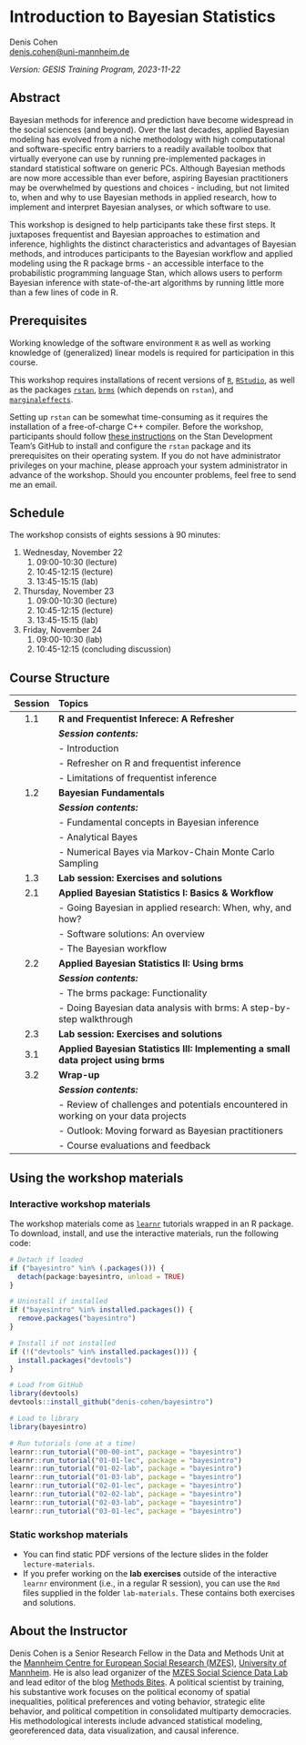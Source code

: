 
# Introduction to Bayesian Statistics

Denis Cohen  
<denis.cohen@uni-mannheim.de>

*Version: GESIS Training Program, 2023-11-22*

## Abstract

Bayesian methods for inference and prediction have become widespread in
the social sciences (and beyond). Over the last decades, applied
Bayesian modeling has evolved from a niche methodology with high
computational and software-specific entry barriers to a readily
available toolbox that virtually everyone can use by running
pre-implemented packages in standard statistical software on generic
PCs. Although Bayesian methods are now more accessible than ever before,
aspiring Bayesian practitioners may be overwhelmed by questions and
choices - including, but not limited to, when and why to use Bayesian
methods in applied research, how to implement and interpret Bayesian
analyses, or which software to use.

This workshop is designed to help participants take these first steps.
It juxtaposes frequentist and Bayesian approaches to estimation and
inference, highlights the distinct characteristics and advantages of
Bayesian methods, and introduces participants to the Bayesian workflow
and applied modeling using the R package brms - an accessible interface
to the probabilistic programming language Stan, which allows users to
perform Bayesian inference with state-of-the-art algorithms by running
little more than a few lines of code in R.

## Prerequisites

Working knowledge of the software environment `R` as well as working
knowledge of (generalized) linear models is required for participation
in this course.

This workshop requires installations of recent versions of
[`R`](https://cran.r-project.org/mirrors.html),
[`RStudio`](https://rstudio.com/products/rstudio/download/#download), as
well as the packages
[`rstan`](https://cran.r-project.org/web/packages/rstan/index.html),
[`brms`](https://cran.r-project.org/web/packages/brms/index.html) (which
depends on `rstan`), and
[`marginaleffects`](https://cran.r-project.org/web/packages/marginaleffects/index.html).

Setting up `rstan` can be somewhat time-consuming as it requires the
installation of a free-of-charge C++ compiler. Before the workshop,
participants should follow [these
instructions](https://github.com/stan-dev/rstan/wiki/RStan-Getting-Started)
on the Stan Development Team’s GitHub to install and configure the
`rstan` package and its prerequisites on their operating system. If you
do not have administrator privileges on your machine, please approach
your system administrator in advance of the workshop. Should you
encounter problems, feel free to send me an email.

## Schedule

The workshop consists of eights sessions à 90 minutes:

1.  Wednesday, November 22
    1.  09:00-10:30 (lecture)
    2.  10:45-12:15 (lecture)
    3.  13:45-15:15 (lab)
2.  Thursday, November 23
    1.  09:00-10:30 (lecture)
    2.  10:45-12:15 (lecture)
    3.  13:45-15:15 (lab)
3.  Friday, November 24
    1.  09:00-10:30 (lab)
    2.  10:45-12:15 (concluding discussion)

## Course Structure

| Session | Topics                                                                              |
|:-------:|:------------------------------------------------------------------------------------|
|   1.1   | **R and Frequentist Inferece: A Refresher**                                         |
|         | ***Session contents:***                                                             |
|         | \- Introduction                                                                     |
|         | \- Refresher on R and frequentist inference                                         |
|         | \- Limitations of frequentist inference                                             |
|   1.2   | **Bayesian Fundamentals**                                                           |
|         | ***Session contents:***                                                             |
|         | \- Fundamental concepts in Bayesian inference                                       |
|         | \- Analytical Bayes                                                                 |
|         | \- Numerical Bayes via Markov-Chain Monte Carlo Sampling                            |
|   1.3   | **Lab session: Exercises and solutions**                                            |
|   2.1   | **Applied Bayesian Statistics I: Basics & Workflow**                                |
|         | \- Going Bayesian in applied research: When, why, and how?                          |
|         | \- Software solutions: An overview                                                  |
|         | \- The Bayesian workflow                                                            |
|   2.2   | **Applied Bayesian Statistics II: Using brms**                                      |
|         | ***Session contents:***                                                             |
|         | \- The brms package: Functionality                                                  |
|         | \- Doing Bayesian data analysis with brms: A step-by-step walkthrough               |
|   2.3   | **Lab session: Exercises and solutions**                                            |
|   3.1   | **Applied Bayesian Statistics III: Implementing a small data project using brms**   |
|   3.2   | **Wrap-up**                                                                         |
|         | ***Session contents:***                                                             |
|         | \- Review of challenges and potentials encountered in working on your data projects |
|         | \- Outlook: Moving forward as Bayesian practitioners                                |
|         | \- Course evaluations and feedback                                                  |

## Using the workshop materials

### Interactive workshop materials

The workshop materials come as
[`learnr`](https://rstudio.github.io/learnr/) tutorials wrapped in an R
package. To download, install, and use the interactive materials, run
the following code:

``` r
# Detach if loaded
if ("bayesintro" %in% (.packages())) {
  detach(package:bayesintro, unload = TRUE)
}

# Uninstall if installed
if ("bayesintro" %in% installed.packages()) {
  remove.packages("bayesintro")
}

# Install if not installed
if (!("devtools" %in% installed.packages())) {
  install.packages("devtools")
}

# Load from GitHub
library(devtools)
devtools::install_github("denis-cohen/bayesintro")

# Load to library
library(bayesintro)

# Run tutorials (one at a time)
learnr::run_tutorial("00-00-int", package = "bayesintro")
learnr::run_tutorial("01-01-lec", package = "bayesintro")
learnr::run_tutorial("01-02-lab", package = "bayesintro")
learnr::run_tutorial("01-03-lab", package = "bayesintro")
learnr::run_tutorial("02-01-lec", package = "bayesintro")
learnr::run_tutorial("02-02-lab", package = "bayesintro")
learnr::run_tutorial("02-03-lab", package = "bayesintro")
learnr::run_tutorial("03-01-lec", package = "bayesintro")
```

### Static workshop materials

- You can find static PDF versions of the lecture slides in the folder
  `lecture-materials`.
- If you prefer working on the **lab exercises** outside of the
  interactive `learnr` environment (i.e., in a regular R session), you
  can use the `Rmd` files supplied in the folder `lab-materials`. These
  contains both exercises and solutions.

## About the Instructor

Denis Cohen is a Senior Research Fellow in the Data and Methods Unit at
the [Mannheim Centre for European Social Research
(MZES)](https://www.mzes.uni-mannheim.de/), [University of
Mannheim](https://www.uni-mannheim.de/). He is also lead organizer of
the [MZES Social Science Data
Lab](https://www.mzes.uni-mannheim.de/socialsciencedatalab/page/events/)
and lead editor of the blog [Methods
Bites](https://www.mzes.uni-mannheim.de/socialsciencedatalab/). A
political scientist by training, his substantive work focuses on the
political economy of spatial inequalities, political preferences and
voting behavior, strategic elite behavior, and political competition in
consolidated multiparty democracies. His methodological interests
include advanced statistical modeling, georeferenced data, data
visualization, and causal inference.
